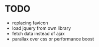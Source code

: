 # TODO
* replacing favicon
* load jquery from own library
* fetch data instead of ajax
* parallax over css or performance boost
